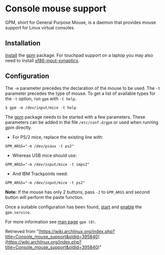 # Console mouse support

GPM, short for General Purpose Mouse, is a daemon that provides mouse support for Linux virtual consoles.

## Installation

[Install](/index.php/Install "Install") the [gpm](https://www.archlinux.org/packages/?name=gpm) package. For touchpad support on a laptop you may also need to install [xf86-input-synaptics](https://www.archlinux.org/packages/?name=xf86-input-synaptics).

## Configuration

The `-m` parameter precedes the declaration of the mouse to be used. The `-t` parameter precedes the type of mouse. To get a list of available types for the `-t` option, run `gpm` with `-t help`.

```
$ gpm -m /dev/input/mice -t help

```

The [gpm](https://www.archlinux.org/packages/?name=gpm) package needs to be started with a few parameters. These parameters can be added in the file `/etc/conf.d/gpm` or used when running _gpm_ directly.

*   For PS/2 mice, replace the existing line with:

```
GPM_ARGS="-m /dev/psaux -t ps2"

```

*   Whereas USB mice should use:

```
GPM_ARGS="-m /dev/input/mice -t imps2"

```

*   And IBM Trackpoints need:

```
GPM_ARGS="-m /dev/input/mice -t ps2"

```

**Note:** If the mouse has only 2 buttons, pass `-2` to `GPM_ARGS` and second button will perform the paste function.

Once a suitable configuration has been found, [start](/index.php/Start "Start") and [enable](/index.php/Enable "Enable") the `gpm.service`.

For more information see [man page](/index.php/Man_page "Man page") `gpm (8)`.

Retrieved from "[https://wiki.archlinux.org/index.php?title=Console_mouse_support&oldid=395840](https://wiki.archlinux.org/index.php?title=Console_mouse_support&oldid=395840)"